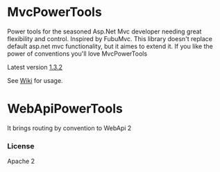 MvcPowerTools
=============

Power tools for the seasoned Asp.Net Mvc developer needing great flexibility and control. Inspired by FubuMvc. This library doesn't replace default asp.net mvc functionality, but it aimes to extend it. If you like the power of conventions you'll love MvcPowerTools

Latest version [1.3.2](https://github.com/sapiens/MvcPowerTools/wiki/ChangeLog)

See [Wiki](https://github.com/sapiens/MvcPowerTools/wiki) for usage.


WebApiPowerTools
================

It brings routing by convention to WebApi 2

### License

Apache 2
